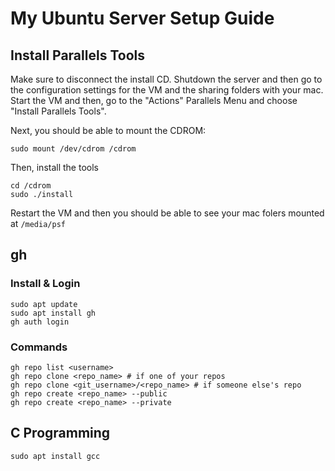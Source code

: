# My Ubuntu Server Setup Guide

## Install Parallels Tools

Make sure to disconnect the install CD. Shutdown the server and then go to the configuration settings for the VM 
and the sharing folders with your mac. Start the VM and then, go to the "Actions" Parallels Menu and choose "Install Parallels Tools".

Next, you should be able to mount the CDROM:

```
sudo mount /dev/cdrom /cdrom
```

Then, install the tools

```
cd /cdrom
sudo ./install
```

Restart the VM and then you should be able to see your mac folers mounted at `/media/psf`

## gh

### Install & Login

```
sudo apt update
sudo apt install gh
gh auth login
```

### Commands

```
gh repo list <username>
gh repo clone <repo_name> # if one of your repos
gh repo clone <git_username>/<repo_name> # if someone else's repo
gh repo create <repo_name> --public
gh repo create <repo_name> --private
```
## C Programming

```
sudo apt install gcc
```
